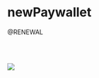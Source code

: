 # newPaywallet
@RENEWAL

<br/><br/>

[![](https://images.velog.io/images/corone_hi/post/ca9dc6f4-c782-4262-9ea9-767177ffd3ce/main.png)](https://youtu.be/wGE6Mw9OVn4) 
